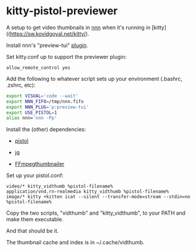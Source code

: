 # kitty-pistol-previewer

A setup to get video thumbnails in [nnn](https://github.com/jarun/nnn) when it's running in [kitty]((https://sw.kovidgoyal.net/kitty/).

Install nnn's "preview-tui" [plugin](https://github.com/jarun/nnn/tree/master/plugins#nnn-plugins).

Set kitty.conf up to support the previewer plugin:

```
allow_remote_control yes
```

Add the following to whatever script sets up your environment (.bashrc, .zshrc, etc):

```bash
export VISUAL='code --wait'
export NNN_FIFO=/tmp/nnn.fifo
export NNN_PLUG='p:preview-tui'
export USE_PISTOL=1
alias nnn='nnn -Pp'
```

Install the (other) dependencies:

* [pistol](https://github.com/doronbehar/pistol)

* [jq](https://stedolan.github.io/jq/)

* [FFmpegthumbnailer](https://github.com/dirkvdb/ffmpegthumbnailer)

Set up your pistol.conf:

```
video/* kitty_vidthumb %pistol-filename%
application/vnd.rn-realmedia kitty_vidthumb %pistol-filename%
image/* kitty +kitten icat --silent --transfer-mode=stream --stdin=no %pistol-filename%
```

Copy the two scripts, "vidthumb" and "kitty_vidthumb", to your PATH and make them executable.

And that should be it.

The thumbnail cache and index is in ~/.cache/vidthumb.
